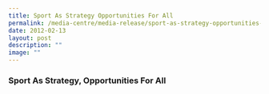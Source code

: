 ```yaml
---
title: Sport As Strategy Opportunities For All
permalink: /media-centre/media-release/sport-as-strategy-opportunities-for-all/
date: 2012-02-13
layout: post
description: ""
image: ""
---
```

### **Sport As Strategy, Opportunities For All**